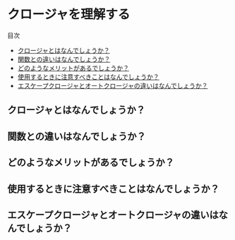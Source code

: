 # クロージャを理解する

<!-- START doctoc generated TOC please keep comment here to allow auto update -->
<!-- DON'T EDIT THIS SECTION, INSTEAD RE-RUN doctoc TO UPDATE -->
目次

- [クロージャとはなんでしょうか？](#%E3%82%AF%E3%83%AD%E3%83%BC%E3%82%B8%E3%83%A3%E3%81%A8%E3%81%AF%E3%81%AA%E3%82%93%E3%81%A7%E3%81%97%E3%82%87%E3%81%86%E3%81%8B)
- [関数との違いはなんでしょうか？](#%E9%96%A2%E6%95%B0%E3%81%A8%E3%81%AE%E9%81%95%E3%81%84%E3%81%AF%E3%81%AA%E3%82%93%E3%81%A7%E3%81%97%E3%82%87%E3%81%86%E3%81%8B)
- [どのようなメリットがあるでしょうか？](#%E3%81%A9%E3%81%AE%E3%82%88%E3%81%86%E3%81%AA%E3%83%A1%E3%83%AA%E3%83%83%E3%83%88%E3%81%8C%E3%81%82%E3%82%8B%E3%81%A7%E3%81%97%E3%82%87%E3%81%86%E3%81%8B)
- [使用するときに注意すべきことはなんでしょうか？](#%E4%BD%BF%E7%94%A8%E3%81%99%E3%82%8B%E3%81%A8%E3%81%8D%E3%81%AB%E6%B3%A8%E6%84%8F%E3%81%99%E3%81%B9%E3%81%8D%E3%81%93%E3%81%A8%E3%81%AF%E3%81%AA%E3%82%93%E3%81%A7%E3%81%97%E3%82%87%E3%81%86%E3%81%8B)
- [エスケープクロージャとオートクロージャの違いはなんでしょうか？](#%E3%82%A8%E3%82%B9%E3%82%B1%E3%83%BC%E3%83%97%E3%82%AF%E3%83%AD%E3%83%BC%E3%82%B8%E3%83%A3%E3%81%A8%E3%82%AA%E3%83%BC%E3%83%88%E3%82%AF%E3%83%AD%E3%83%BC%E3%82%B8%E3%83%A3%E3%81%AE%E9%81%95%E3%81%84%E3%81%AF%E3%81%AA%E3%82%93%E3%81%A7%E3%81%97%E3%82%87%E3%81%86%E3%81%8B)

<!-- END doctoc generated TOC please keep comment here to allow auto update -->

## クロージャとはなんでしょうか？

## 関数との違いはなんでしょうか？

## どのようなメリットがあるでしょうか？

## 使用するときに注意すべきことはなんでしょうか？

## エスケープクロージャとオートクロージャの違いはなんでしょうか？